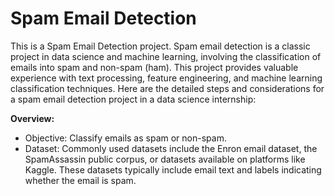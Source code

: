 # Spam Email Detection
This is a Spam Email Detection project. Spam email detection is a classic project in data science and machine learning, involving the classification of emails into spam and non-spam (ham). This project provides valuable experience with text processing, feature engineering, and machine learning classification techniques. Here are the detailed steps and considerations for a spam email detection project in a data science internship:

**Overview:** <br>
* Objective: Classify emails as spam or non-spam. <br>
* Dataset: Commonly used datasets include the Enron email dataset, the SpamAssassin public corpus, or datasets available on platforms like Kaggle. These datasets typically include email text and labels indicating whether the email is spam. <br>
